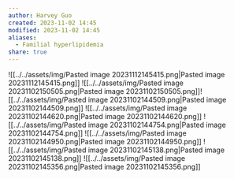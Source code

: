 ```yaml
---
author: Harvey Guo
created: 2023-11-02 14:45
modified: 2023-11-02 14:45
aliases:
  - Familial hyperlipidemia
share: true
---
```

![[../../assets/img/Pasted image 20231112145415.png|Pasted image 20231112145415.png]]
![[../../assets/img/Pasted image 20231102150505.png|Pasted image 20231102150505.png]]![[../../assets/img/Pasted image 20231102144509.png|Pasted image 20231102144509.png]]
![[../../assets/img/Pasted image 20231102144620.png|Pasted image 20231102144620.png]]
![[../../assets/img/Pasted image 20231102144754.png|Pasted image 20231102144754.png]]
![[../../assets/img/Pasted image 20231102144950.png|Pasted image 20231102144950.png]]
![[../../assets/img/Pasted image 20231102145138.png|Pasted image 20231102145138.png]]
![[../../assets/img/Pasted image 20231102145356.png|Pasted image 20231102145356.png]]
